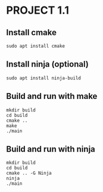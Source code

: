 # PROJECT 1.1
## Install cmake
`
sudo apt install cmake
`
## Install ninja (optional)
`
sudo apt install ninja-build
`
## Build and run with make 
```
mkdir build
cd build
cmake ..
make 
./main
```
## Build and run with ninja
```
mkdir build
cd build
cmake .. -G Ninja
ninja
./main
```

